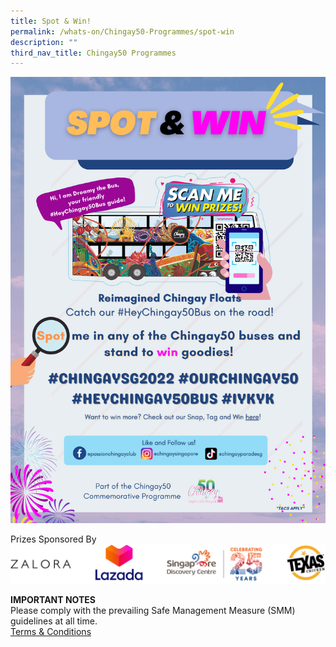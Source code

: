 ```yaml
---
title: Spot & Win!
permalink: /whats-on/Chingay50-Programmes/spot-win
description: ""
third_nav_title: Chingay50 Programmes
---
```


![spot & win](/images/spot-win.png)

Prizes Sponsored By
![sponsors](/images/snap-tag-win-sponsor.png)

**IMPORTANT NOTES**<br>
Please comply with the prevailing Safe Management Measure (SMM) guidelines at all time.<br>
[Terms & Conditions](/files/whats-on/spot-and-win-terms-and-conditions_25jan22.pdf)